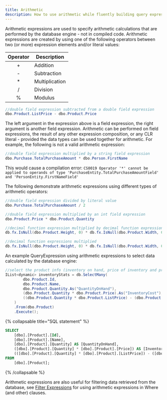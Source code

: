 ```yaml
---
title: Arithmetic
description: How to use arithmetic while fluently building query expressions.
---
```


Arithmetic expressions are used to specify arithmetic calculations that are performed by the database engine - not in compiled code.  Arithmetic expressions are created by using one of the following operators between two (or more) expression elements and/or literal values:

| Operator | Description                |
|:--------:|----------------------------|
|   +      | Addition                   |
|   -      | Subtraction                |
|   *      | Multiplication             |
|   /      | Division                   |
|   %      | Modulus                    |

```csharp
//double field expression subtracted from a double field expression
dbo.Product.ListPrice - dbo.Product.Price
 ```
The left argument in the expression above is a field expression, the right argument is another field expression.  Arithmetic can be performed on field expressions, the result of any other expression composition, or any CLR literal - provided the data types can be used together for arithmetic.  For example, the following is not a valid arithmetic expression:
```csharp
//double field expression multiplied by a string field expression
dbo.Purchase.TotalPurchaseAmount * dbo.Person.FirstName
```
This would cause a compilation error:  ```CS0019 Operator '*' cannot be applied to operands of type 'PurchaseEntity.TotalPurchaseAmountField' and 'PersonEntity.FirstNameField'```

The following demonstrate arithmetic expressions using different types of arithmetic operators:
```csharp
//double field expression divided by literal value
dbo.Purchase.TotalPurchaseAmount / 2

//double field expression multiplied by an int field expression
dbo.Product.Price * dbo.Product.Quantity

//decimal function expression multiplied by decimal function expression
db.fx.IsNull(dbo.Product.Height, 0) * db.fx.IsNull(dbo.Product.Width, 0)

//decimal function expressions multiplied
db.fx.IsNull(dbo.Product.Height, 0) * db.fx.IsNull(dbo.Product.Width, 0) * db.fx.IsNull(dbo.Product.Depth, 0)
```

An example QueryExpression using arithmetic expressions to select data calculated by the database engine:
```csharp
//select the product info (inventory on hand, price of inventory and projected margin on sales)
IList<dynamic> inventoryStats = db.SelectMany(
        dbo.Product.Id,
        dbo.Product.Name,
        dbo.Product.Quantity.As("QuantityOnHand"),
        (dbo.Product.Quantity * dbo.Product.Price).As("InventoryCost"),
        ((dbo.Product.Quantity * dbo.Product.ListPrice) - (dbo.Product.Quantity * dbo.Product.Price)).As("ProjectedMargin")
    )
    .From(dbo.Product)
    .Execute();
```

{% collapsable title="SQL statement" %}
```sql
SELECT
    [dbo].[Product].[Id],
    [dbo].[Product].[Name],
    [dbo].[Product].[Quantity] AS [QuantityOnHand],
    ([dbo].[Product].[Quantity] * [dbo].[Product].[Price]) AS [InventoryCost],
    (([dbo].[Product].[Quantity] * [dbo].[Product].[ListPrice]) - ([dbo].[Product].[Quantity] * [dbo].[Product].[Price])) AS [ProjectedMargin]
FROM
    [dbo].[Product];
```
{% /collapsable %}

Arithmetic expressions are also useful for filtering data retrieved from the database, see [Filter Expressions](/filters/filter-expressions#filter-expressions-in-where-clauses) for using arithmetic expressions in Where (and other) clauses.